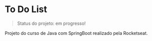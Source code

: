 # To Do List

> Status do projeto: em progresso!

Projeto do curso de Java com SpringBoot realizado pela Rocketseat.
